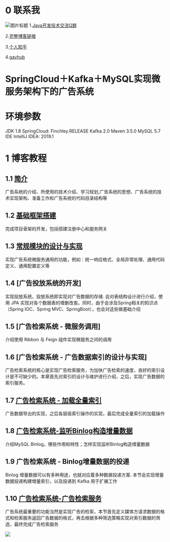 # 0 联系我
![](http://upload-images.jianshu.io/upload_images/4685968-6a8b28d2fd95e8b7?imageMogr2/auto-orient/strip%7CimageView2/2/w/1240 "图片标题") 
1.[Java开发技术交流Q群](https://jq.qq.com/?_wv=1027&k=5UB4P1T)

2.[完整博客链接](http://www.shishusheng.com)

3.[个人知乎](http://www.zhihu.com/people/shi-shu-sheng-)

4.[gayhub](https://github.com/Wasabi1234)

# SpringCloud＋Kafka＋MySQL实现微服务架构下的广告系统

# 环境参数
JDK 1.8 
SpringCloud: Finchley.RELEASE 
Kafka 2.0 
Maven 3.5.0 
MySQL 5.7 
IDE IntelliJ IDEA: 2019.1

# 1 博客教程
## 1.1 [简介](https://blog.csdn.net/qq_33589510/article/details/87914143)
广告系统的介绍、所使用的技术介绍、学习规划,广告系统的思想、广告系统的技术实现架构、准备工作和广告系统的代码目录结构等

## 1.2 [基础框架搭建](https://blog.csdn.net/qq_33589510/article/details/87914529)
完成项目骨架的开发，包括搭建注册中心和服务网关

## 1.3 [常规模块的设计与实现](https://blog.csdn.net/qq_33589510/article/details/87917296)
实现广告系统微服务通用的功能，例如：统一响应格式、全局异常处理、通用代码定义、通用配置定义等

## 1.4 [广告投放系统的开发]
实现投放系统，投放系统即实现对广告数据的存储.
会对表结构设计进行介绍，使用 JPA 实现对各个数据表的增删改查。同时，由于会涉及Spring相关的知识点（Spring IOC、Spring MVC、SpringBoot），也会对这些做基础介绍

## 1.5  [广告检索系统 - 微服务调用]
介绍使用 Ribbon 与 Feign 组件实现微服务之间的调用

## 1.6 [广告检索系统 - 广告数据索引的设计与实现]
广告检索系统的核心是实现广告检索服务，为加快广告检索的速度，良好的索引设计是不可缺少的。本章首先对索引的设计与维护进行介绍，之后，实现广告数据的索引服务。

## 1.7 [广告检索系统 - 加载全量索引]()
广告数据导出的实现，之后各层级索引操作的实现，最后完成全量索引的加载操作

## 1.8 [广告检索系统-监听Binlog构造增量数据](https://blog.csdn.net/qq_33589510/article/details/87881882)
介绍MySQL Binlog，哪些作用和特性；怎样实现监听Binlog构造增量数据

## 1.9 广告检索系统 - Binlog增量数据的投递
Binlog 增量数据可以有多种用途，也就对应着多种数据投递方案.
本节会实现增量数据投递构建增量索引，以及投递到 Kafka 用于扩展工作

## 1.10 [广告检索系统-广告检索服务]()
广告系统最重要的功能当然是实现广告的检索，本节首先定义媒体方请求数据的格式和检索服务返回广告数据的格式，再去根据多种筛选策略实现对索引数据的筛选，最终完成广告检索服务
        
![](https://upload-images.jianshu.io/upload_images/4685968-091b54b1fa8b5748.png?imageMogr2/auto-orient/strip%7CimageView2/2/w/1240)
